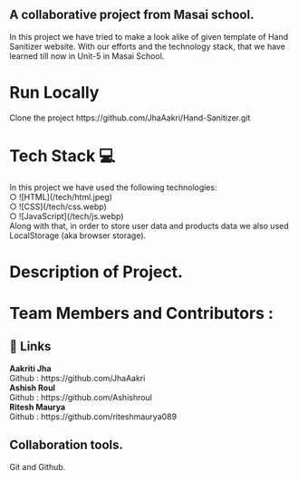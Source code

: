 <h2>A collaborative project from Masai school.</h2>

In this project we have tried to make a look alike of given template of Hand Sanitizer website. With our efforts and the technology stack, that we have learned till now in Unit-5 in Masai School.

<h1>Run Locally</h1>
Clone the project
https://github.com/JhaAakri/Hand-Sanitizer.git

<h1>Tech Stack 💻</h1>
In this project we have used the following technologies:
<br>
○ ![HTML](/tech/html.jpeg)<br>
○ ![CSS](/tech/css.webp)<br>
○ ![JavaScript](/tech/js.webp)<br>
Along with that, in order to store user data and products data we also used LocalStorage (aka browser storage).

<h1>Description of Project.</h1>


<h1>Team Members and Contributors :</h1>
<h2>🔗 Links</h2>
<b>Aakriti Jha</b><br>
Github : https://github.com/JhaAakri<br>
<b>Ashish Roul</b><br>
Github : https://github.com/Ashishroul<br>
<b>Ritesh Maurya</b><br>
Github : https://github.com/riteshmaurya089<br>


<h2>Collaboration tools.</h2>
Git and Github.